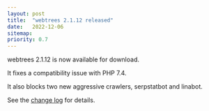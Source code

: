 ```yaml
---
layout: post
title:  "webtrees 2.1.12 released"
date:   2022-12-06
sitemap:
priority: 0.7
---
```


webtrees 2.1.12 is now available for download.

It fixes a compatibility issue with PHP 7.4.

It also blocks two new aggressive crawlers, serpstatbot and linabot.

See the [change log](https://github.com/fisharebest/webtrees/compare/2.1.11...2.1.12) for details.
